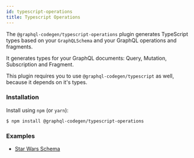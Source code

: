 ```yaml
---
id: typescript-operations
title: Typescript Operations
---
```


The `@graphql-codegen/typescript-operations` plugin generates TypeScript types based on your `GraphQLSchema` and your GraphQL operations and fragments.

It generates types for your GraphQL documents: Query, Mutation, Subscription and Fragment.

This plugin requires you to use `@graphql-codegen/typescript` as well, because it depends on it's types.

### Installation

Install using `npm` (or `yarn`):

    $ npm install @graphql-codegen/typescript-operations

### Examples

- [Star Wars Schema](https://github.com/dotansimha/graphql-code-generator/blob/master/dev-test/star-wars/types.d.ts#L27)
